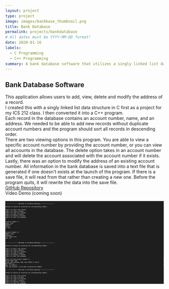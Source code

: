 ```yaml
---
layout: project
type: project
image: images/bankbase_thumbnail.png
title: Bank Database
permalink: projects/bankdatabase
# All dates must be YYYY-MM-DD format!
date: 2020-01-16
labels:
  - C Programming
  - C++ Programming
summary: A bank database software that utilizes a singly linked list data structure made in C & C++
---
```


## Bank Database Software
This application allows users to add, view, delete and modify the address of a record.
<br/>
I created this with a singly linked list data structure in C first as a project for my ICS 212 class. I then converted it into a C++ program. 
<br/>
Each record in the database contains an account number, name, and an address. We needed to be able to add new records without duplicate account numbers and the program should sort all records in descending order. 
<br/>
There are two viewing options in this program. You are able to view a specific account number by providing the account number, or you can view all accounts in the database. The delete option takes in an account number and will delete the account associated with the account number if it exists.
<br/>
Lastly, there was an option to modify the address of an existing account number. All information in the bank database is saved into a text file that is generated if one doesn't exists at the launch of the program. If there is a save file, it will read from that rather than creating a new one. Before the program quits, it will rewrite the data into the save file. 
<br/>
[GitHub Repository](https://github.com/ken-10/ICS-212-Project-1-Project-2-Bank-Database-) <br/>
Video Demo (coming soon)<br/>
<br/>
<img class="ui image" src="../images/bankbase_thumbnail.png">
